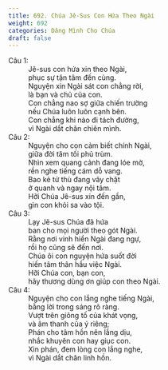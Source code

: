 ```yaml
---
title: 692. Chúa Jê-Sus Con Hứa Theo Ngài
weight: 692
categories: Dâng Mình Cho Chúa
draft: false
---
```

<dl><dt>Câu 1:</dt><dd data-verse="1">Jê-sus con hứa xin theo Ngài, <br/>phục sự tận tâm đến cùng. <br/>Nguyện xin Ngài sát con chẳng rời, <br/>là bạn và chủ của con. <br/>Con chẳng nao sợ giữa chiến trường <br/>nếu Chúa luôn luôn cạnh bên. <br/>Con chẳng khi nào đi tách đường, <br/>vì Ngài dắt chăn chiên mình. </dd><dt>Câu 2:</dt><dd data-verse="2">Nguyện cho con cảm biết chính Ngài, <br/>giữa đời tăm tối phủ trùm. <br/>Nhìn xem quang cảnh đang lóe mờ, <br/>rền nghe tiếng cám dỗ vang. <br/>Bao kẻ tử thù đang vây chặt <br/>ở quanh và ngay nội tâm. <br/>Hỡi Chúa Jê-sus xin đến gần, <br/>gìn con khỏi sa vào tội. </dd><dt>Câu 3:</dt><dd data-verse="3">Lạy Jê-sus Chúa đã hứa <br/>ban cho mọi người theo gót Ngài. <br/>Rằng nơi vinh hiển Ngài đang ngự, <br/>rồi họ cũng sẽ đến nơi. <br/>Chúa ôi con nguyện hứa suốt đời <br/>hiến tâm thân hầu việc Ngài. <br/>Hỡi Chúa con, bạn con, <br/>hãy thương dùng ơn giúp con theo Ngài. </dd><dt>Câu 4:</dt><dd data-verse="4">Nguyện cho con lắng nghe tiếng Ngài, <br/>bằng lời trong sáng rõ ràng. <br/>Vượt trên giông tố của khát vọng, <br/>và âm thanh của ý riêng; <br/>Phán cho tâm hồn nên lắng dịu, <br/>nhắc khuyên con hay giục con. <br/>Xin phán, đem lòng con lắng nghe, <br/>vì Ngài dắt chăn linh hồn. </dd></dl>